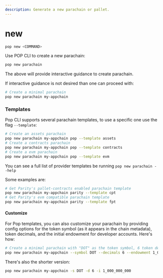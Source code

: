 ```yaml
---
description: Generate a new parachain or pallet.
---
```


# new

```bash
pop new <COMMAND>
```

Use POP CLI to create a new parachain:

```bash
pop new parachain
```

The above will provide interactive guidance to create parachain.

If interactive guidance is not desired than one can proceed with:

```bash
# Create a minimal parachain
pop new parachain my-appchain
```

### Templates

Pop CLI supports several parachain templates, to use a specific one use the flag `--template`:

```bash
# Create an assets parachain
pop new parachain my-appchain pop --template assets
# Create a contracts parachain
pop new parachain my-appchain pop --template contracts
# Create a evm parachain
pop new parachain my-appchain pop --template evm
```

You can see a full list of provider templates be running `pop new parachain --help`

Some examples are:

```bash
# Get Parity's pallet-contracts enabled parachain template
pop new parachain my-appchain parity --template cpt
# Get Parity's evm compatible parachain template
pop new parachain my-appchain parity --template fpt
```

#### Customize

For Pop templates, you can also customize your parachain by providing config options for the token symbol (as it appears in the chain metadata), token decimals, and the initial endowment for developer accounts. Here's how:

```bash
# Create a minimal parachain with "DOT" as the token symbol, 6 token decimals, and 1 billion tokens per dev account
pop new parachain my-appchain --symbol DOT --decimals 6 --endowment 1_000_000_000
```

There's also the shorter version:

```bash
pop new parachain my-appchain -s DOT -d 6 -i 1_000_000_000
```

